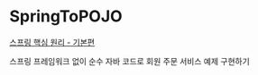 # SpringToPOJO

[스프링 핵심 원리 - 기본편](https://www.inflearn.com/course/%EC%8A%A4%ED%94%84%EB%A7%81-%ED%95%B5%EC%8B%AC-%EC%9B%90%EB%A6%AC-%EA%B8%B0%EB%B3%B8%ED%8E%B8/dashboard) 

스프링 프레임워크 없이 순수 자바 코드로 회원 주문 서비스 예제 구현하기

